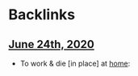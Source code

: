 
# Backlinks
## [June 24th, 2020](<June 24th, 2020.md>)
- To work & die [in place] at [home](<home.md>):

